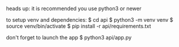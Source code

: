 heads up: it is recommended you use python3 or newer

to setup venv and dependencies:
$ cd api
$ python3 -m venv venv
$ source venv/bin/activate
$ pip install -r api/requirements.txt

don't forget to launch the app
$ python3 api/app.py